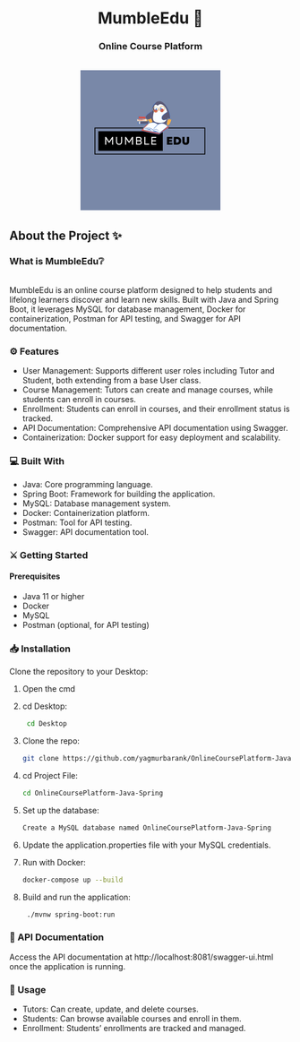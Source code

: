 <h1 align="center"><b>MumbleEdu 🐧</b></h1>
<h3 align="center"><b>Online Course Platform </b></h3>
<!-- PROJECT LOGO -->
<br />
<div align="center">

  <a href="https://github.com/yagmurbarank/OnlineCoursePlatform-Java-Spring">
    <img src="img/logo.png" alt="Logo" width="250" height="250">
  </a>
  </div>
<!-- ABOUT THE PROJECT -->

## About the Project ✨

###  What is MumbleEdu❔
<br/>
MumbleEdu is an online course platform designed to help students and lifelong learners discover and learn new skills. Built with Java and Spring Boot, it leverages MySQL for database management, Docker for containerization, Postman for API testing, and Swagger for API documentation.
<br/>

### ⚙ Features
- User Management: Supports different user roles including Tutor and Student, both extending from a base User class.
- Course Management: Tutors can create and manage courses, while students can enroll in courses.
- Enrollment: Students can enroll in courses, and their enrollment status is tracked.
- API Documentation: Comprehensive API documentation using Swagger.
- Containerization: Docker support for easy deployment and scalability.




### 💻 Built With
- Java: Core programming language.
- Spring Boot: Framework for building the application.
- MySQL: Database management system.
- Docker: Containerization platform.
- Postman: Tool for API testing.
- Swagger: API documentation tool.

### ⚔ Getting Started

#### Prerequisites
- Java 11 or higher
- Docker
- MySQL
- Postman (optional, for API testing)

### 📥 Installation
Clone the repository to your Desktop:
1. Open the cmd


2. cd Desktop:
   ```sh
    cd Desktop
   ```
3. Clone the repo:
   ```sh
   git clone https://github.com/yagmurbarank/OnlineCoursePlatform-Java-Spring
   ```
4. cd Project File:
   ```sh
   cd OnlineCoursePlatform-Java-Spring
   ```
5. Set up the database:
   ```sh
   Create a MySQL database named OnlineCoursePlatform-Java-Spring
   ```
6. Update the application.properties file with your MySQL credentials.


7. Run with Docker:
    ```sh
    docker-compose up --build
    ```
8. Build and run the application:
    ```sh
     ./mvnw spring-boot:run
   ```

### 📜 API Documentation
Access the API documentation at http://localhost:8081/swagger-ui.html once the application is running.

### 🔎 Usage
- Tutors: Can create, update, and delete courses.
- Students: Can browse available courses and enroll in them.
- Enrollment: Students’ enrollments are tracked and managed.









 
